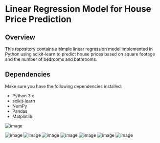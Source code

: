 # Linear Regression Model for House Price Prediction

## Overview

This repository contains a simple linear regression model implemented in Python using scikit-learn to predict house prices based on square footage and the number of bedrooms and bathrooms.

## Dependencies

Make sure you have the following dependencies installed:

- Python 3.x
- scikit-learn
- NumPy
- Pandas
- Matplotlib

![image](https://github.com/Bala-Saatvik/PRODIGY_ML_01/assets/94885375/1a0ccb89-055c-4fb5-be8d-36dc15059980)

![image](https://github.com/Bala-Saatvik/PRODIGY_ML_01/assets/94885375/0ab5a70b-5048-459d-89d8-057b00077ac4)
![image](https://github.com/Bala-Saatvik/PRODIGY_ML_01/assets/94885375/f46472db-4652-4fa3-8cad-102baf5062c6)
![image](https://github.com/Bala-Saatvik/PRODIGY_ML_01/assets/94885375/db0c3fb4-796d-4cdf-a8ff-e815ae0a74ff)
![image](https://github.com/Bala-Saatvik/PRODIGY_ML_01/assets/94885375/a3957bf8-494a-4462-a0d8-2773aff428b8)
![image](https://github.com/Bala-Saatvik/PRODIGY_ML_01/assets/94885375/13d1b1d8-ff16-445c-b3a5-f3892c471b92)
![image](https://github.com/Bala-Saatvik/PRODIGY_ML_01/assets/94885375/d049a16e-587e-405b-afca-780f1b99cbc0)
![image](https://github.com/Bala-Saatvik/PRODIGY_ML_01/assets/94885375/dc4300f4-3fb8-4325-b907-ad0070a9b47b)
